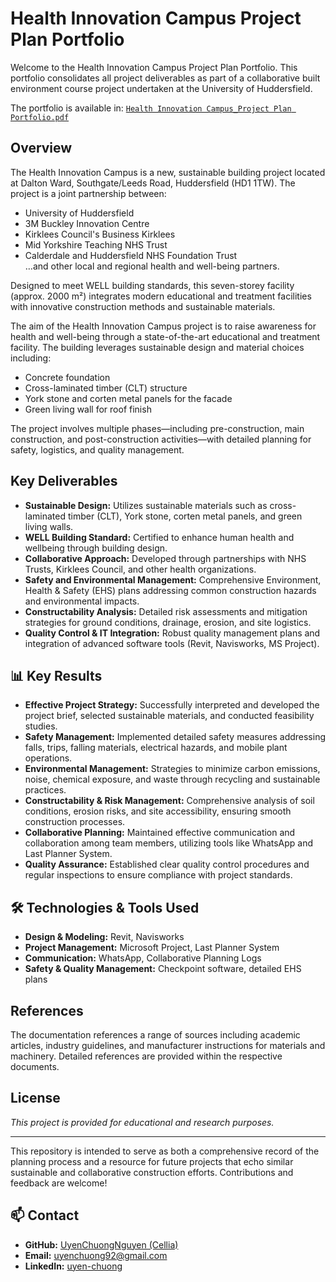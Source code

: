 # Health Innovation Campus Project Plan Portfolio

Welcome to the Health Innovation Campus Project Plan Portfolio. This portfolio consolidates all project deliverables as part of a collaborative built environment course project undertaken at the University of Huddersfield.

The portfolio is available in: [`Health Innovation Campus_Project Plan Portfolio.pdf`](https://github.com/UyenChuongNguyen/health-innovation-campus-plan-portfolio/blob/main/Health%20Innovation%20Campus_Project%20Plan%20Portfolio.pdf)

## Overview

The Health Innovation Campus is a new, sustainable building project located at Dalton Ward, Southgate/Leeds Road, Huddersfield (HD1 1TW). The project is a joint partnership between:
- University of Huddersfield
- 3M Buckley Innovation Centre
- Kirklees Council's Business Kirklees
- Mid Yorkshire Teaching NHS Trust
- Calderdale and Huddersfield NHS Foundation Trust  
…and other local and regional health and well-being partners.

Designed to meet WELL building standards, this seven-storey facility (approx. 2000 m²) integrates modern educational and treatment facilities with innovative construction methods and sustainable materials.

The aim of the Health Innovation Campus project is to raise awareness for health and well-being through a state-of-the-art educational and treatment facility. The building leverages sustainable design and material choices including:
- Concrete foundation
- Cross-laminated timber (CLT) structure
- York stone and corten metal panels for the facade
- Green living wall for roof finish

The project involves multiple phases—including pre-construction, main construction, and post-construction activities—with detailed planning for safety, logistics, and quality management.

## Key Deliverables

- **Sustainable Design:** Utilizes sustainable materials such as cross-laminated timber (CLT), York stone, corten metal panels, and green living walls.
- **WELL Building Standard:** Certified to enhance human health and wellbeing through building design.
- **Collaborative Approach:** Developed through partnerships with NHS Trusts, Kirklees Council, and other health organizations.
- **Safety and Environmental Management:** Comprehensive Environment, Health & Safety (EHS) plans addressing common construction hazards and environmental impacts.
- **Constructability Analysis:** Detailed risk assessments and mitigation strategies for ground conditions, drainage, erosion, and site logistics.
- **Quality Control & IT Integration:** Robust quality management plans and integration of advanced software tools (Revit, Navisworks, MS Project).

## 📊 Key Results

- **Effective Project Strategy:** Successfully interpreted and developed the project brief, selected sustainable materials, and conducted feasibility studies.
- **Safety Management:** Implemented detailed safety measures addressing falls, trips, falling materials, electrical hazards, and mobile plant operations.
- **Environmental Management:** Strategies to minimize carbon emissions, noise, chemical exposure, and waste through recycling and sustainable practices.
- **Constructability & Risk Management:** Comprehensive analysis of soil conditions, erosion risks, and site accessibility, ensuring smooth construction processes.
- **Collaborative Planning:** Maintained effective communication and collaboration among team members, utilizing tools like WhatsApp and Last Planner System.
- **Quality Assurance:** Established clear quality control procedures and regular inspections to ensure compliance with project standards.

## 🛠️ Technologies & Tools Used

- **Design & Modeling:** Revit, Navisworks
- **Project Management:** Microsoft Project, Last Planner System
- **Communication:** WhatsApp, Collaborative Planning Logs
- **Safety & Quality Management:** Checkpoint software, detailed EHS plans

## References

The documentation references a range of sources including academic articles, industry guidelines, and manufacturer instructions for materials and machinery. Detailed references are provided within the respective documents.

## License

_This project is provided for educational and research purposes._

---

This repository is intended to serve as both a comprehensive record of the planning process and a resource for future projects that echo similar sustainable and collaborative construction efforts. Contributions and feedback are welcome!

## 📫 Contact

- **GitHub:** [UyenChuongNguyen (Cellia)](https://github.com/UyenChuongNguyen)
- **Email:** [uyenchuong92@gmail.com](mailto:uyenchuong92@gmail.com)
- **LinkedIn:** [uyen-chuong](https://www.linkedin.com/in/uyen-chuong)
